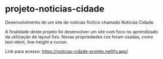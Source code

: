 # projeto-noticias-cidade
Desenvolvimento de um site de notícias fictício chamado Notícias Cidade.

A finalidade deste projeto foi desenvolver um site com foco no aprendizado da utilização de layout fixo. 
Novas propriedades css foram usadas, como text-ident, line-height e cursor.

Link para acesso: https://noticias-cidade-projeto.netlify.app/
